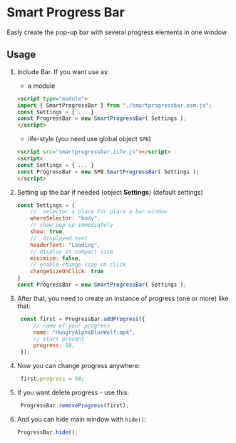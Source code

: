 # Smart Progress Bar
Easly create the pop-up bar with several progress elements in one window

## Usage
1. Include Bar.
    If you want use as:
   -  a module
    ```html
    <script type="module">
    import { SmartProgressBar } from "./smartprogressbar.esm.js";
    const Settings = { ... }
    const ProgressBar = new SmartProgressBar( Settings );
    </script>
    ```
    - iife-style (you need use global object `SPB`)
    ```html
    <script src="smartprogressbar.iife.js"></script>
    <script>
    const Settings = { ... }
    const ProgressBar = new SPB.SmartProgressBar( Settings );
    </script>
    ```
2. Setting up the bar if needed (object **Settings**)
   (default settings)
    ```js
    const Settings = {
        //  selector a place for place a bar window
        whereSelector: "body", 
        // show pop-up immediately
        show: true, 
        //  displayed text
        headerText: "Loading",
        // display in compact size
        minimize: false,
        // enable change size on click
        changeSizeOnClick: true
    }
    const ProgressBar = new SmartProgressBar( Settings );
    ```

3. After that, you need to create an instance of progress (one or more) like that:
   ```js
    const first = ProgressBar.addProgress({
        // name of your progress
        name: "HungryAlphaBlueWolf.mp4",
        // start procent
        progress: 10,
    });
   ```
4. Now you can change progress anywhere:
   ```js
    first.progress = 58;
   ```
5. If you want delete progress - use this:
   ```js
    ProgressBar.removeProgress(first);
    ```
6. And you can hide main window with `hide()`:
   ```js
   ProgressBar.hide();
   ```